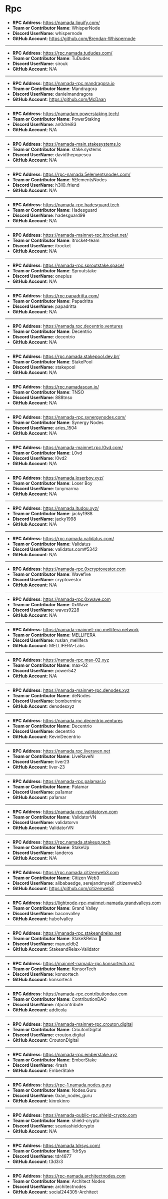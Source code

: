 # Rpc

- **RPC Address**: https://namada.liquify.com/
- **Team or Contributor Name**: WhisperNode
- **Discord UserName**: whispernode
- **GitHub Account**: https://github.com/Brendan-Whispernode

---
- **RPC Address**: https://rpc.namada.tududes.com/
- **Team or Contributor Name**: TuDudes
- **Discord UserName**: sirouk
- **GitHub Account**: N/A

---
- **RPC Address**: https://namada-rpc.mandragora.io
- **Team or Contributor Name**: Mandragora
- **Discord UserName**: danielmandragora
- **GitHub Account**: https://github.com/McDaan

---
- **RPC Address**: https://namadam.powerstaking.tech/
- **Team or Contributor Name**: PowerStaking
- **Discord UserName**: an0drei83
- **GitHub Account**: N/A

---
- **RPC Address**: https://namada-main.stakesystems.io
- **Team or Contributor Name**: stake.systems
- **Discord UserName**: davidthepopescu
- **GitHub Account**: N/A

---
- **RPC Address**: https://rpc-namada.5elementsnodes.com/
- **Team or Contributor Name**: 5ElementsNodes
- **Discord UserName**: h3ll0_friend
- **GitHub Account**: N/A

---
- **RPC Address**: https://namada-rpc.hadesguard.tech
- **Team or Contributor Name**: Hadesguard
- **Discord UserName**: hadesguard99
- **GitHub Account**: N/A

---
- **RPC Address**: https://namada-mainnet-rpc.itrocket.net/
- **Team or Contributor Name**: itrocket-team
- **Discord UserName**: itrocket
- **GitHub Account**: N/A

---
- **RPC Address**: https://namada-rpc.sproutstake.space/
- **Team or Contributor Name**: Sproutstake
- **Discord UserName**: oneplus
- **GitHub Account**: N/A

---
- **RPC Address**: https://rpc.papadritta.com/
- **Team or Contributor Name**: Papadritta
- **Discord UserName**: papadritta
- **GitHub Account**: N/A

---
- **RPC Address**: https://namada.rpc.decentrio.ventures
- **Team or Contributor Name**: Decentrio
- **Discord UserName**: decentrio
- **GitHub Account**: N/A

---
- **RPC Address**: https://rpc.namada.stakepool.dev.br/
- **Team or Contributor Name**: StakePool
- **Discord UserName**: stakepool
- **GitHub Account**: N/A

---
- **RPC Address**: https://rpc.namadascan.io/
- **Team or Contributor Name**: TNSO
- **Discord UserName**: 888tnso
- **GitHub Account**: N/A

---
- **RPC Address**: https://namada-rpc.synergynodes.com/
- **Team or Contributor Name**: Synergy Nodes
- **Discord UserName**: aries_1504
- **GitHub Account**: N/A

---
- **RPC Address**: https://namada-mainnet.rpc.l0vd.com/
- **Team or Contributor Name**: L0vd
- **Discord UserName**: l0vd2
- **GitHub Account**: N/A

---
- **RPC Address**: https://namada.loserboy.xyz/
- **Team or Contributor Name**: Loser Boy
- **Discord UserName**: tonymarma
- **GitHub Account**: N/A

---
- **RPC Address**: https://namada.itudou.xyz/
- **Team or Contributor Name**: jacky1988
- **Discord UserName**: jacky1998
- **GitHub Account**: N/A

---
- **RPC Address**: https://rpc.namada.validatus.com/
- **Team or Contributor Name**: Validatus
- **Discord UserName**: validatus.com#5342
- **GitHub Account**: N/A

---
- **RPC Address**: https://namada-rpc.0xcryptovestor.com
- **Team or Contributor Name**: Wavefive
- **Discord UserName**: cryptovestor
- **GitHub Account**: N/A

---
- **RPC Address**: https://namada-rpc.0xwave.com
- **Team or Contributor Name**: 0xWave
- **Discord UserName**: waves9228
- **GitHub Account**: N/A

---
- **RPC Address**: https://namada-mainnet-rpc.mellifera.network
- **Team or Contributor Name**: MELLIFERA
- **Discord UserName**: ruslan_mellifera
- **GitHub Account**: MELLIFERA-Labs

---
- **RPC Address**: https://namada-rpc.max-02.xyz
- **Team or Contributor Name**: max-02
- **Discord UserName**: power542
- **GitHub Account**: N/A

---
- **RPC Address**: https://namada-mainnet-rpc.denodes.xyz
- **Team or Contributor Name**: deNodes
- **Discord UserName**: bombermine
- **GitHub Account**: denodesxyz

---
- **RPC Address**: https://namada.rpc.decentrio.ventures
- **Team or Contributor Name**: Decentrio
- **Discord UserName**: decentrio
- **GitHub Account**: KevinDecentrio

---
- **RPC Address**: https://namada.rpc.liveraven.net
- **Team or Contributor Name**: LiveRaveN
- **Discord UserName**: liver23
- **GitHub Account**: liver-23

---
- **RPC Address**: https://namada-rpc.palamar.io
- **Team or Contributor Name**: Palamar
- **Discord UserName**: pa1amar
- **GitHub Account**: pa1amar

---
- **RPC Address**: https://namada-rpc.validatorvn.com
- **Team or Contributor Name**: ValidatorVN
- **Discord UserName**: validatorvn
- **GitHub Account**: ValidatorVN

---
- **RPC Address**: https://rpc.namada.stakeup.tech
- **Team or Contributor Name**: StakeUp
- **Discord UserName**: landeros
- **GitHub Account**: N/A

---
- **RPC Address**: https://rpc.namada.citizenweb3.com
- **Team or Contributor Name**: Citizen Web3
- **Discord UserName**: alibabaedge, serejandmyself_citizenweb3
- **GitHub Account**: https://github.com/citizenweb3

---
- **RPC Address**: https://lightnode-rpc-mainnet-namada.grandvalleys.com
- **Team or Contributor Name**: Grand Valley
- **Discord UserName**: baconvalley
- **GitHub Account**: hubofvalley

---
- **RPC Address**: https://manada-rpc.stakeandrelax.net
- **Team or Contributor Name**: Stake&Relax 🦥
- **Discord UserName**: manueldb2
- **GitHub Account**: StakeandRelax-Validator

---
- **RPC Address**: https://mainnet-namada-rpc.konsortech.xyz
- **Team or Contributor Name**: KonsorTech
- **Discord UserName**: konsortech
- **GitHub Account**: konsortech

---
- **RPC Address**: https://namada-rpc.contributiondao.com
- **Team or Contributor Name**: ContributionDAO
- **Discord UserName**: ntpcontribute
- **GitHub Account**: addicola

---
- **RPC Address**: https://namada-mainnet-rpc.crouton.digital
- **Team or Contributor Name**: CroutonDigital
- **Discord UserName**: crouton.digital
- **GitHub Account**: CroutonDigital

---
- **RPC Address**: https://namada-rpc.emberstake.xyz
- **Team or Contributor Name**: EmberStake
- **Discord UserName**: 4rash
- **GitHub Account**: EmberStake

---
- **RPC Address**: https://rpc-1.namada.nodes.guru
- **Team or Contributor Name**: Nodes.Guru
- **Discord UserName**: 0xan_nodes_guru
- **GitHub Account**: kinrokinro

---
- **RPC Address**: https://namada-public-rpc.shield-crypto.com
- **Team or Contributor Name**: shield-crypto
- **Discord UserName**: scaniashieldcrypto
- **GitHub Account**: N/A

---
- **RPC Address**: https://namada.tdrsys.com/
- **Team or Contributor Name**: TdrSys
- **Discord UserName**: tdr4877
- **GitHub Account**: t3d3r3

---
- **RPC Address**: https://rpc-namada.architectnodes.com
- **Team or Contributor Name**: Architect Nodes
- **Discord UserName**: architectnodes
- **GitHub Account**: social244305-Architect

